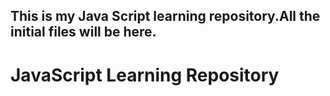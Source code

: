 ## This is my Java Script learning repository.All the initial files will be here.
# JavaScript Learning Repository
